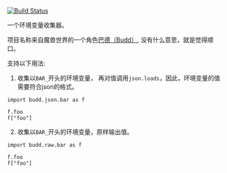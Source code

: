 [![Build Status](https://travis-ci.com/linghaihui/budd.svg?branch=master)](https://travis-ci.com/linghaihui/budd)

一个环境变量收集器。

项目名称来自魔兽世界的一个角色[巴德（Budd）](https://zh.wikipedia.org/wiki/%E9%AD%94%E5%85%BD%E7%B3%BB%E5%88%97%E8%A7%92%E8%89%B2%E5%88%97%E8%A1%A8#%E9%9C%B8%E5%BE%B7%EF%BC%88Budd%EF%BC%89), 没有什么意思，就是觉得顺口。

支持以下用法:

1. 收集以`BAR_`开头的环境变量， 再对值调用`json.loads`，因此，环境变量的值需要符合json的格式。
```
import budd.json.bar as f

f.foo
f["foo"]

```

2. 收集以`BAR_`开头的环境变量，原样输出值。

```
import budd.raw.bar as f

f.foo
f["foo"]
```